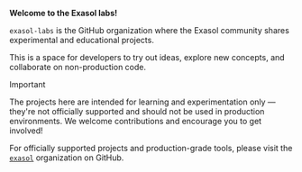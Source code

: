  **Welcome to the Exasol labs!**

`exasol-labs` is the GitHub organization where the Exasol community shares experimental and educational projects.

This is a space for developers to try out ideas, explore new concepts, and collaborate on non-production code.

> [!Important]
> The projects here are intended for learning and experimentation only — they're not officially supported and should not be used in production environments. We welcome contributions and encourage you to get involved!

For officially supported projects and production-grade tools, please visit the [`exasol`](https://github.com/exasol) organization on GitHub.

